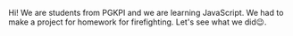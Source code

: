 Hi!
We are students from PGKPI and we are learning JavaScript. We had to make a project for homework for firefighting.
Let's see what we did😉.
